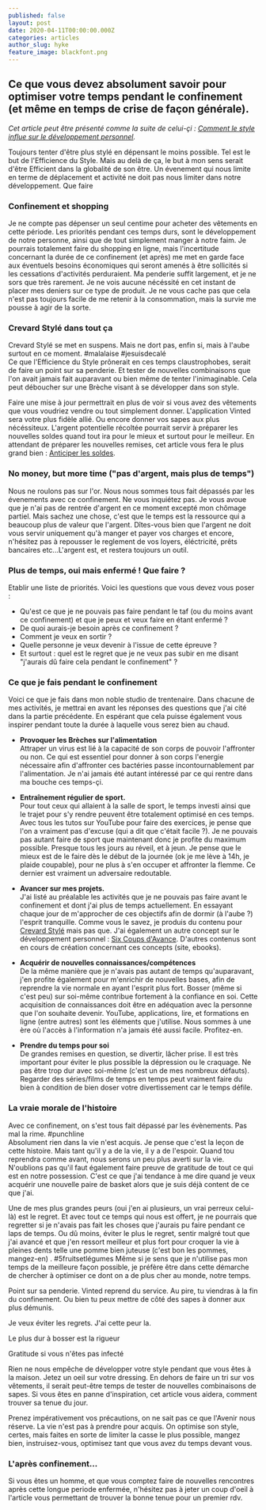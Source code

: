 ```yaml
---
published: false
layout: post
date: 2020-04-11T00:00:00.000Z
categories: articles
author_slug: hyke
feature_image: blackfont.png
---
```

## Ce que vous devez absolument savoir pour optimiser votre temps pendant le confinement (et même en temps de crise de façon générale).

*Cet article peut être présenté comme la suite de celui-çi : [Comment le style influe sur le développement personnel](http://www.crevardstyle.com/Comment-le-style-influe-sur-le-d%C3%A9veloppement-personnel).*

Toujours tenter d'être plus stylé en dépensant le moins possible. Tel est le but de l'Efficience du Style. Mais au delà de ça, le but à mon sens serait d'être Efficient dans la globalité de son être. Un évenement qui nous limite en terme de déplacement et activité ne doit pas nous limiter dans notre développement. Que faire 

### Confinement et shopping

Je ne compte pas dépenser un seul centime pour acheter des vêtements en cette période. Les priorités pendant ces temps durs, sont le développement de notre personne, ainsi que de tout simplement manger à notre faim. Je pourrais totalement faire du shopping en ligne, mais l'incertitude concernant la durée de ce confinement (et après) me met en garde face aux éventuels besoins économiques qui seront amenés à être sollicités si les cessations d'activités perduraient. Ma penderie suffit largement, et je ne sors que très rarement. Je ne vois aucune nécéssité en cet instant de placer mes deniers sur ce type de produit. Je ne vous cache pas que cela n'est pas toujours facile de me retenir à la consommation, mais la survie me pousse à agir de la sorte.

### Crevard Stylé dans tout ça

Crevard Stylé se met en suspens. Mais ne dort pas, enfin si, mais à l'aube surtout en ce moment. #malalaise #jesuisdecalé  
Ce que l'Efficience du Style prônerait en ces temps claustrophobes, serait de faire un point sur sa penderie. Et tester de nouvelles combinaisons que l'on avait jamais fait auparavant ou bien même de tenter l'inimaginable. Cela peut déboucher sur une Brèche visant à se développer dans son style.  

Faire une mise à jour permettrait en plus de voir si vous avez des vêtements que vous voudriez vendre ou tout simplement donner. L'application Vinted sera votre plus fidèle allié. Ou encore donner vos sapes aux plus nécéssiteux. L'argent potentielle récoltée pourrait servir à préparer les nouvelles soldes quand tout ira pour le mieux et surtout pour le meilleur.
En attendant de préparer les nouvelles remises, cet article vous fera le plus grand bien : [Anticiper les soldes](http://www.crevardstyle.com/Comment-anticiper-les-soldes-et-avoir-les-meilleurs-plans).

### No money, but more time ("pas d'argent, mais plus de temps")

Nous ne roulons pas sur l'or. Nous nous sommes tous fait dépassés par les évenements avec ce confinement.
Ne vous inquiétez pas. Je vous avoue que je n'ai pas de rentrée d'argent en ce moment excepté mon chômage partiel. Mais sachez une chose, c'est que le temps est la ressource qui a beaucoup plus de valeur que l'argent. Dîtes-vous bien que l'argent ne doit vous servir uniquement qu'à manger et payer vos charges et encore, n'hésitez pas à repousser le reglement de vos loyers, éléctricité, prêts bancaires etc...L'argent est, et restera toujours un outil.

### Plus de temps, oui mais enfermé ! Que faire ?

Etablir une liste de priorités. Voici les questions que vous devez vous poser : 
- Qu'est ce que je ne pouvais pas faire pendant le taf (ou du moins avant ce confinement) et que je peux et veux faire en étant enfermé ? 
- De quoi aurais-je besoin après ce confinement ? 
- Comment je veux en sortir ? 
- Quelle personne je veux devenir à l'issue de cette épreuve ?
- Et surtout : quel est le regret que je ne veux pas subir en me disant "j'aurais dû faire cela pendant le confinement" ?

### Ce que je fais pendant le confinement

Voici ce que je fais dans mon noble studio de trentenaire. Dans chacune de mes activités, je mettrai en avant les réponses des questions que j'ai cité dans la partie précédente. En espérant que cela puisse également vous inspirer pendant toute la durée à laquelle vous serez bien au chaud.

- **Provoquer les Brèches sur l'alimentation**  
Attraper un virus est lié à la capacité de son corps de pouvoir l'affronter ou non. Ce qui est essentiel pour donner à son corps l'energie nécessaire afin d'affronter ces bactéries passe incontournablement par l'alimentation. Je n'ai jamais été autant intéressé par ce qui rentre dans ma bouche ces temps-çi.

- **Entraînement régulier de sport.**  
Pour tout ceux qui allaient à la salle de sport, le temps investi ainsi que le trajet pour s'y rendre peuvent être totalement optimisé en ces temps. Avec tous les tutos sur YouTube pour faire des exercices, je pense que l'on a vraiment pas d'excuse (qui a dit que c'était facile ?). Je ne pouvais pas autant faire de sport que maintenant donc je profite du maximum possible. Presque tous les jours au réveil, et à jeun. Je pense que le mieux est de le faire dès le début de la journée (ok je me lève à 14h, je plaide coupable), pour ne plus à s'en occuper et affronter la flemme. Ce dernier est vraiment un adversaire redoutable.

- **Avancer sur mes projets.**  
J'ai listé au préalable les activités que je ne pouvais pas faire avant le confinement et dont j'ai plus de temps actuellement. En essayant chaque jour de m'approcher de ces objectifs afin de dormir (à l'aube ?) l'esprit tranquille.
Comme vous le savez, je produis du contenu pour [Crevard Stylé](https://www.instagram.com/crevardstyle/) mais pas que. J'ai également un autre concept sur le développement personnel : [Six Coups d'Avance](https://www.instagram.com/crevardstyle/). D'autres contenus sont en cours de création concernant ces concepts (site, ebooks).

- **Acquérir de nouvelles connaissances/compétences**  
De la même manière que je n'avais pas autant de temps qu'auparavant, j'en profite également pour m'enrichir de nouvelles bases, afin de reprendre la vie normale en ayant l'esprit plus fort. Bosser (même si c'est peu) sur soi-même contribue fortement à la confiance en soi. Cette acquisition de connaissances doit être en adéquation avec la personne que l'on souhaite devenir. YouTube, applications, lire, et formations en ligne (entre autres) sont les éléments que j'utilise. Nous sommes à une ère où l'accès à l'information n'a jamais été aussi facile. Profitez-en.

- **Prendre du temps pour soi**  
De grandes remises en question, se divertir, lâcher prise. Il est très important pour éviter le plus possible la dépression ou le craquage. Ne pas être trop dur avec soi-même (c'est un de mes nombreux défauts). Regarder des séries/films de temps en temps peut vraiment faire du bien à condition de bien doser votre divertissement car le temps défile.

### La vraie morale de l'histoire

Avec ce confinement, on s'est tous fait dépassé par les évènements. Pas mal la rime. #punchline  
Absolument rien dans la vie n'est acquis. Je pense que c'est la leçon de cette histoire. Mais tant qu'il y a de la vie, il y a de l'espoir. Quand tou reprendra comme avant, nous serons un peu plus averti sur la vie.
N'oublions pas qu'il faut également faire preuve de gratitude de tout ce qui est en notre possession. C'est ce que j'ai tendance à me dire quand je veux acquérir une nouvelle paire de basket alors que je suis déjà content de ce que j'ai. 

Une de mes plus grandes peurs (oui j'en ai plusieurs, un vrai perreux celui-là) est le regret. Et avec tout ce temps qui nous est offert, je ne pourrais que regretter si je n'avais pas fait les choses que j'aurais pu faire pendant ce laps de temps. Ou dû moins, éviter le plus le regret, sentir malgré tout que j'ai avancé et que j'en ressort meilleur et plus fort pour croquer la vie à pleines dents telle une pomme bien juteuse (c'est bon les pommes, mangez-en) . #5fruitsetlégumes
Même si je sens que je n'utilise pas mon temps de la meilleure façon possible, je préfère être dans cette démarche de chercher à optimiser ce dont on a de plus cher au monde, notre temps.

Point sur sa penderie. Vinted reprend du service. Au pire, tu viendras à la fin du confinement. Ou bien tu peux mettre de côté des sapes à donner aux plus démunis.

Je veux éviter les regrets. J'ai cette peur la.

Le plus dur à bosser est la rigueur

Gratitude si vous n'êtes pas infecté

Rien ne nous empêche de développer votre style pendant que vous êtes à la maison. Jetez un oeil sur votre dressing. En dehors de faire un tri sur vos vêtements, il serait peut-être temps de tester de nouvelles combinaisons de sapes. Si vous êtes en panne d'inspiration, cet article vous aidera, comment trouver sa tenue du jour.

Prenez impérativement vos précautions, on ne sait pas ce que l'Avenir nous réserve. La vie n'est pas à prendre pour acquis. On optimise son style, certes, mais faites en sorte de limiter la casse le plus possible, mangez bien, instruisez-vous, optimisez tant que vous avez du temps devant vous.

### L'après confinement...

Si vous êtes un homme, et que vous comptez faire de nouvelles rencontres après cette longue periode enfermée, n'hésitez pas à jeter un coup d'oeil à l'article vous permettant de trouver la bonne tenue pour un premier rdv.
